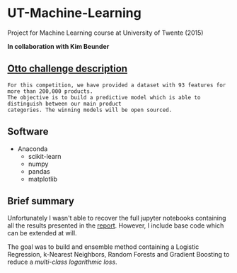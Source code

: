 # UT-Machine-Learning
Project for Machine Learning course at University of Twente (2015)

**In collaboration with Kim Beunder**

## [Otto challenge description](https://www.kaggle.com/c/otto-group-product-classification-challenge)

```
For this competition, we have provided a dataset with 93 features for more than 200,000 products. 
The objective is to build a predictive model which is able to distinguish between our main product 
categories. The winning models will be open sourced.
```

## Software
* Anaconda
  * scikit-learn
  * numpy
  * pandas
  * matplotlib

## Brief summary

Unfortunately I wasn't able to recover the full jupyter notebooks containing all the results presented in the [report](Report/Paper.pdf). However, I include base code which can be extended at will.

The goal was to build and ensemble method containing a Logistic Regression, k-Nearest Neighbors, Random Forests and Gradient Boosting to reduce a _multi-class logarithmic loss_.
